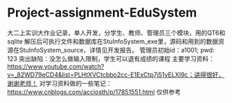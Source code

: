 # Project-assignment-EduSystem
大二上实训大作业记录，单人开发，分学生、教师、管理员三个模块，用的QT6和sqlite
解压后可执行文件和数据库在StuInfoSystem_exe里，源码和用到的数据资源在StuInfoSystem_source，详情见开发报告。
管理员初始id：a1001; pwd: 123
突出缺陷：没怎么做输入限制，学生可以退有成绩的课程
主要学习资料：https://www.youtube.com/watch?v=_82WD79eCD4&list=PLHtXVCtcbbo2cc-E1ExCtp7j51vELXI9c；讲得很好，谢谢老师！
对学习资料做的一些笔记：https://www.cnblogs.com/acciosth/p/17851551.html
仅供参考
